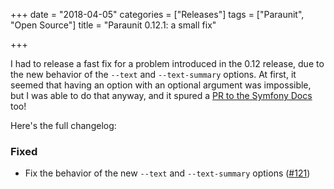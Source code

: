 +++
date = "2018-04-05"
categories = ["Releases"]
tags = ["Paraunit", "Open Source"]
title = "Paraunit 0.12.1: a small fix"

+++

I had to release a fast fix for a problem introduced in the 0.12 release, due to the new behavior of the `--text` and `--text-summary` options. At first, it seemed that having an option with an optional argument was impossible, but I was able to do that anyway, and it spured a [PR to the Symfony Docs](https://github.com/symfony/symfony-docs/pull/9560https://github.com/symfony/symfony-docs/pull/9560) too!
<!--more-->

Here's the full changelog:

### Fixed
 * Fix the behavior of the new `--text` and `--text-summary` options ([#121](https://github.com/facile-it/paraunit/pull/121))
